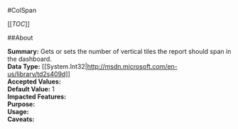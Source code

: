 #ColSpan

[[_TOC_]]

##About

**Summary:**  Gets or sets the number of vertical tiles the report should span in the dashboard.   
**Data Type:** [[System.Int32|http://msdn.microsoft.com/en-us/library/td2s409d]]  
**Accepted Values:**   
**Default Value:** 1  
**Impacted Features:**   
**Purpose:**   
**Usage:**   
**Caveats:**   

